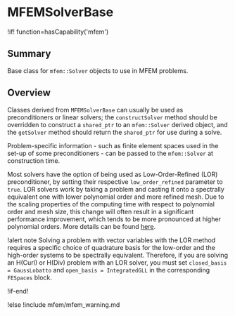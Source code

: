 # MFEMSolverBase

!if! function=hasCapability('mfem')

## Summary

Base class for `mfem::Solver` objects to use in MFEM problems.

## Overview

Classes derived from `MFEMSolverBase` can usually be used as preconditioners or linear solvers; the
`constructSolver` method should be overridden to construct a `shared_ptr` to an `mfem::Solver`
derived object, and the `getSolver` method should return the `shared_ptr` for use during a solve.

Problem-specific information - such as finite element spaces used in the set-up of some
preconditioners - can be passed to the `mfem::Solver` at construction time.

Most solvers have the option of being used as Low-Order-Refined (LOR) preconditioner, by setting their respective `low_order_refined` parameter to `true`. LOR solvers work by taking a problem and casting it onto a spectrally equivalent one with lower polynomial order and more refined mesh. Due to the scaling properties of the computing time with respect to polynomial order and mesh size, this change will often result in a significant performance improvement, which tends to be more pronounced at higher polynomial orders. More details can be found [here](https://mfem.org/pdf/workshop21/15_WillPazner_High_Order_Solvers.pdf).

!alert note Solving a problem with vector variables with the LOR method requires a specific choice of quadrature basis for the low-order and the high-order systems to be spectrally equivalent. Therefore, if you are solving an H(Curl) or H(Div) problem with an LOR solver, you must set `closed_basis = GaussLobatto` and `open_basis = IntegratedGLL` in the corresponding `FESpaces` block.


!if-end!

!else
!include mfem/mfem_warning.md
